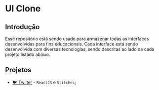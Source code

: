# UI Clone

## Introdução

Esse repositório está sendo usado para armazenar todas as interfaces desenvolvidas para fins educacionais. Cada interface está sendo desenvolvida com diversas tecnologias, sendo descritas ao lado de cada projeto listado abaixo.

## Projetos
- [:bird: Twiiter](https://twitter-react-ui-clone.vercel.app/) - `ReactJS` e `Stitches`;